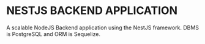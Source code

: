 # NESTJS BACKEND APPLICATION

A scalable NodeJS Backend application using the NestJS framework. DBMS is PostgreSQL and ORM is Sequelize.
